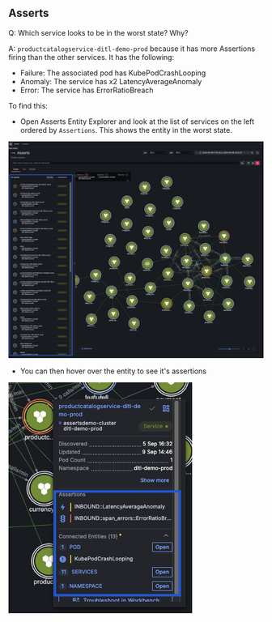 ## Asserts
Q: Which service looks to be in the worst state? Why?

A: `productcatalogservice-ditl-demo-prod` because it has more Assertions firing than the other services. It has the following:
- Failure: The associated pod has KubePodCrashLooping
- Anomaly: The service has x2 LatencyAverageAnomaly  
- Error: The service has ErrorRatioBreach

To find this:
- Open Asserts Entity Explorer and look at the list of services on the left ordered by `Assertions`. This shows the entity in the worst state. 

![allentities](/images/breakout_2/1.1-asserts-1.png)

- You can then hover over the entity to see it's assertions

![allentities](/images/breakout_2/1.1-asserts-2.png)
